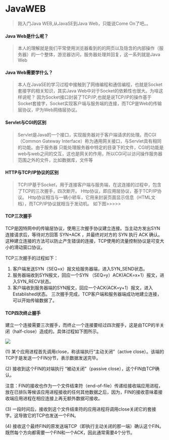 # JavaWEB
>刚入门Java WEB,从JavaSE到Java Web，只能说Come On了吧。。
#### Java Web是什么呢？
> 本人的理解就是我们平常使用浏览器看到的的网页以及隐含的内部操作（服务器）的一个整体，游览器访问，服务器处理并回复，这一系列就是Java Web
#### Java Web需要学什么？
>本人在JavaSE的学习过程中接触到了网络编程和通信编程，也就是Socket套接字的相关知识，其实Java Web中对于Socket的依赖性也很大。为啥这样说呢？
>因为Socket接口封装了TCP/IP,也就是说TCP/IP的操作基于Socket套接字，Socket实现客户端与服务端的连接，而TCP是Web的传输层协议，IP为Web网络层协议。
#### Servlet与CGI的区别
> Servlet是Java的一个接口，实现服务器对于客户端请求的处理。而CGI（Common Gateway Interface）称为通用网关接口，与Servlet具有相同的功能。由于服务器
> 只能处理服务器中特定的目录下的文件，CGI的功能是web与web之间的交互，这也是网关的作用，所以CGI可以访问操作服务器范围之外的文件，比如数据库，文件等
#### HTTP与TCP/IP协议的区别
> TCP/IP基于Socket，用于连接客户端与服务端，在这连接的过程中，包含了TCP的三次握手，四次断开。
> Http协议，即应用层协议，基于TCP/IP协议。
> Http协议相当与一辆小轿车，它用来封装页面显示信息（HTML文档），而TCP/IP协议就相当于发动机。
如下图>>>>>
[]()
#### TCP三次握手
TCP是因特网中的传输层协议，使用三次握手协议建立连接。当主动方发出SYN连接请求后，等待对方回答
SYN+ACK ，并最终对对方的 SYN 执行 ACK 确认。这种建立连接的方法可以防止产生错误的连接，TCP使用的流量控制协议是可变大小的滑动窗口协议。 

[](https://baike.baidu.com/pic/TCP/33012/0/a1ad16fa330e9cae59ee90ca?fr=lemma&ct=single)

TCP三次握手的过程如下：
1. 客户端发送SYN（SEQ=x）报文给服务器端，进入SYN_SEND状态。
2. 服务器端收到SYN报文，回应一个SYN （SEQ=y）ACK(ACK=x+1）报文，进入SYN_RECV状态。
3. 客户端收到服务器端的SYN报文，回应一个ACK(ACK=y+1）报文，进入Established状态。
三次握手完成，TCP客户端和服务器端成功地建立连接，可以开始传输数据了。

#### TCP四次终止握手
建立一个连接需要三次握手，而终止一个连接要经过四次握手，这是由TCP的半关闭（half-close）造成的。具体过程如下图所示。

![](https://baike.baidu.com/pic/TCP/33012/0/bf4875638e06d1590c33faf9?fr=lemma&ct=single)

(1) 某个应用进程首先调用close，称该端执行“主动关闭”（active close）。该端的TCP于是发送一个FIN分节，表示数据发送完毕。

(2) 接收到这个FIN的对端执行 “被动关闭”（passive close），这个FIN由TCP确认。

注意：FIN的接收也作为一个文件结束符（end-of-file）传递给接收端应用进程，放在已排队等候该应用进程接收的任何其他数据之后，因为，FIN的接收意味着接收端应用进程在相应连接上再无额外数据可接收。

(3) 一段时间后，接收到这个文件结束符的应用进程将调用close关闭它的套接字。这导致它的TCP也发送一个FIN。

(4) 接收这个最终FIN的原发送端TCP（即执行主动关闭的那一端）确认这个FIN。
既然每个方向都需要一个FIN和一个ACK，因此通常需要4个分节。
